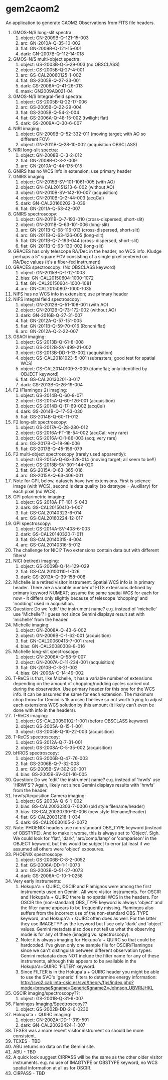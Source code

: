 # gem2caom2
An application to generate CAOM2 Observations from FITS file headers.

1. GMOS-N/S long-slit spectra:
   1. object: GN-2009B-Q-121-15-003
   1. arc:    GN-2010A-Q-35-10-002
   1. flat:   GN-2009B-Q-121-15-001
   1. dark:   GN-2007B-Q-112-14-018
1. GMOS-N/S multi-object spectra:
   1. object: GS-2003B-Q-5-29-003 (no OBSCLASS)
   1. object: GS-2005B-Q-27-4-001
   1. arc:    GS-CAL20060125-1-002
   1. flat:   GS-2005B-Q-27-33-001
   1. dark:   GS-2008A-Q-41-26-013
   1. mask:   GN2009AQ021-04
1. GMOS-N/S Integral-field spectra:
   1. object: GS-2005B-Q-22-17-006
   1. arc:    GS-2005B-Q-22-29-004
   1. flat:   GS-2005B-Q-54-2-004
   1. flat:   GS-2006A-Q-48-15-002 (twilight flat)
   1. dark:   GS-2009A-Q-30-6-007
1. NIRI imaging:
   1. object: GN-2009B-Q-52-332-011 (moving target; with AO so different FOV)
   1. object: GN-2011B-Q-28-10-002 (acquisition OBSCLASS)
1. NIRI long-slit spectra:
   1. object: GN-2008B-C-3-2-012
   1. flat:   GN-2008B-C-3-2-009
   1. arc:    GN-2010A-Q-44-175-015
1. GNIRS has no WCS info in extension; use primary header
1. GNIRS imaging:
   1. object: GN-2015B-SV-101-1061-005 (with AO)
   1. object: GN-CAL20151213-6-002 (without AO)
   1. object: GN-2010B-SV-142-10-007 (acquisition)
   1. object: GN-2010B-Q-2-44-003 (acqCal)
   1. dark:   GN-CAL20160202-3-039
   1. flat:   GN-2011A-Q-53-42-007
1. GNIRS spectroscopy:
   1. object: GN-2011B-Q-7-193-010 (cross-dispersed, short-slit)
   1. object: GN-2011B-Q-63-101-006 (long-slit)
   1. arc:    GN-2011B-Q-68-116-013 (cross-dispersed, short-slit)
   1. arc:    GN-2011B-Q-63-126-005 (long-slit)
   1. flat:   GN-2011B-Q-7-193-044 (cross-dispersed, short-slit)
   1. flat:   GN-2011B-Q-63-130-002 (long-slit)
1. GRACES has only telescope RA/Dec in the header, no WCS info.  Kludge perhaps a 5" square FOV consisting of a single pixel centered on RA/Dec values (it's a fiber-fed instrument)
1. GRACES spectroscopy: (No OBSCLASS keyword)
   1. object: GN-2015B-Q-1-12-1003
   1. bias:   GN-CAL20150604-1000-1072
   1. flat:   GN-CAL20150604-1000-1081
   1. arc:    GN-CAL20150807-1000-1035
1. NIFS has no WCS info in extension; use primary header
1. NIFS integral field spectroscopy:
   1. object: GN-2012B-Q-51-108-001 (with AO)
   1. object: GN-2012B-Q-73-172-002 (without AO)
   1. dark:   GN-2016B-Q-27-31-007
   1. flat:   GN-2012A-Q-57-151-005
   1. flat:   GN-2011B-Q-59-70-016 (Ronchi flat)
   1. arc:    GN-2012A-Q-2-22-007
1. GSAOI imaging:
   1. object: GS-2013B-Q-61-8-008
   1. object: GS-2012B-SV-499-21-002
   1. object: GS-2013B-DD-1-13-002 (acquisition)
   1. object: GS-CAL20181023-5-001 (subrasters; good test for spatial WCS)
   1. object: GS-CAL20140109-3-009 (domeflat; only identified by OBJECT keyword)
   1. flat:   GS-CAL20130201-3-017
   1. dark:   GS-2013B-Q-26-19-004
1. F2 (Flamingos 2) imaging:
   1. object: GS-2014B-Q-60-8-071
   1. object: GS-2015A-Q-60-126-001 (acquisition)
   1. object: GS-2014B-Q-17-69-002 (acqCal)
   1. dark:   GS-2014B-Q-17-53-030
   1. flat:   GS-2014B-Q-60-11-012
1. F2 long-slit spectroscopy:
   1. object: GS-2017A-Q-28-280-012
   1. object: GS-2016A-FT-18-54-002 (acqCal; very rare)
   1. object: GS-2016A-C-1-86-003 (acq; very rare)
   1. arc:    GS-2017B-Q-18-96-006
   1. flat:   GS-2017B-Q-45-156-079
1. F2 multi-object spectroscopy (rarely used apparently):
   1. object: GS-2015A-Q-63-328-014 (moving target; all seem to be!!)
   1. object: GS-2018B-SV-301-144-020
   1. flat:   GS-2015A-Q-63-365-016
   1. arc:    GS-2015A-Q-63-406-001
1. Note for GPI, below, datasets have two extensions. First is science image (with WCS), second is data quality (so datatype = Auxiliary) for each pixel (no WCS).
1. GPI polarimetric imaging:
   1. object: GS-2018A-FT-101-5-043
   1. dark:   GS-CAL20150410-1-007
   1. flat:   GS-CAL20140323-6-014
   1. arc:    GS-CAL20160224-12-017
1. GPI spectroscopy:
   1. object: GS-2014A-SV-408-6-003
   1. dark:   GS-CAL20140320-7-011
   1. flat:   GS-CAL20140315-4-004
   1. arc:    GS-CAL20140316-5-012
1. The challenge for NICI? Two extensions contain data but with different filters!
1. NICI (retired) imaging:
   1. object: GS-2009B-Q-14-129-029
   1. flat:   GS-CAL20100110-1-026
   1. dark:   GS-2013A-Q-39-158-008
1. Michelle is a retired visitor instrument.  Spatial WCS info is in primary header.  There are a variable number of FITS extensions defined by primary keyword NUMEXT; assume the same spatial WCS for each for now - it differs only slightly because of telescope 'chopping' and 'nodding' used in acquisition. 
1. Question:  Do we 'edit' the instrument name?  e.g. instead of 'michelle' use 'Michelle'?
I guess not since Gemini displays result set with 'michelle' from the header.
1. Michelle imaging:
   1. object: GN-2008A-Q-43-6-002
   1. object: GN-2009B-C-1-62-001 (acquisition)
   1. flat:   GN-CAL20060413-7-001 (rare)
   1. bias:   GN-CAL20080308-8-016
1. Michelle long-slit spectroscopy:
   1. object: GN-2006A-Q-58-9-007
   1. object: GN-2007A-C-11-234-001 (acquisition)
   1. flat:   GN-2010B-C-3-21-002
   1. bias:   GN-2006A-C-14-49-002
1. T-ReCS is that, like Michelle, it has a variable number of extensions depending on the amount of chopping/nodding cycles carried out during the observation.  Use primary header for this one for the WCS info.  It can be assumed the same for each extension.  The maximum chop throw for Gemini is 15 arcsec I believe so not worth trying to adjust each extensions WCS solution by this amount (it likely can’t even be done with info in the headers).
1. T-ReCS imaging:
   1. object: GS-CAL20050102-1-001 (before OBSCLASS keyword)
   1. object: GS-2005A-Q-15-1-001
   1. object: GS-2005B-Q-10-22-003 (acquisition)
1. T-ReCS spectroscopy:
   1. object: GS-2012A-Q-7-31-001
   1. object: GS-2008A-C-5-35-002 (acquisition)
1. bHROS spectroscopy:
   1. object: GS-2006B-Q-47-76-003
   1. flat:   GS-2006B-Q-7-32-008
   1. arc:    GS-2005B-SV-302-20-001
   1. bias:   GS-2005B-SV-301-16-005
1. Question:  Do we 'edit' the instrument name?  e.g. instead of 'hrwfs' use 'HRWFS'?
Again, likely not since Gemini displays results with 'hrwfs' from the header.
1. hrwfs/Acquisition Camera imaging:
   1. object: GS-2003A-Q-6-1-002
   1. bias:   GS-CAL20030303-7-0006 (old style filename/header)
   1. bias:   GS-CAL20030730-10-006 (new style filename/header)
   1. flat:   GS-CAL20031218-1-034
   1. dark:   GS-CAL20030105-2-0072
1. Note: PHOENIX headers use non-standard OBS_TYPE keyword (instead of OBSTYPE).  And to make it worse, this is always set to 'Object'.  Sigh.  We could look for 'flat', 'dark', 'arc/comp/lamp' or 'comparison' in the OBJECT keyword, but this would be subject to error (at least if we assumed all others were 'object' exposures.
1. PHOENIX spectroscopy:
   1. object: GS-2006B-C-8-2-0052
   1. flat:   GS-2006A-DD-1-1-0073
   1. arc:    GS-2003B-Q-51-27-0073
   1. dark:   GS-2006A-C-10-1-0258
1. Very early instruments:
   1. Hokupa'a + QUIRC, OSCIR and Flamignos were among the first instruments used on Gemini.  All were visitor instruments.  For OSCIR and Hokupa'a + QUIRC there is no spatial WCS in the headers.  For OSCIR the (non-standard) OBS_TYPE keyword is always 'object' and the filter name appears to be frequently missing. Flamingos also suffers from the incorrect use of the non-standard OBS_TYPE keyword, and Hokupa'a + QUIRC often does as well. For the latter they use IMAGETYP as the keyword but I see only 'dark' and 'object' values.  Gemini metadata also does not tell us what the observing mode is for any of these (imaging vs. spectroscopy).  
   1. Note: it is always imaging for Hokupa'a + QUIRC so that could be hardcoded.  I've given only one sample file for OSCIR/Flamingos since we can't distinguish between different observation types.  Gemini metadata does NOT include the filter name for any of these instruments, although this appears to be available in the Hokupa'a+QUIRC 'FILTER' keyword.  
   1. Since FILTER is in the Hokupa'a + QUIRC header you might be able to use the SVO's 'generic' filters to determine energy information:  http://svo2.cab.inta-csic.es/svo/theory/fps/index.php?mode=browse&gname=Generic&gname2=Johnson_UBVRIJHKL
1. OSCIR imaging/spectroscopy??:
   1. object: GS-2001B-Q-31-9-007
1. Flamingos Imaging/Spectroscopy??
   1. object: GS-2002B-DD-2-6-0230
1. Hokupa'a + QUIRC imaging:
   1. object: GN-2002A-DD-1-319-591
   1. dark:   GN-CAL20020424-1-007
1. TEXES was a more recent visitor instrument so should be more consistent.
1. TEXES - TBD
1. ABU returns no data on the Gemini site.
1. ABU - TBD
1. A quick look suggest CIRPASS will be the same as the other older visitor instruments.   e.g. no use of IMAGTYPE or OBSTYPE keyword, no WCS spatial information at all as for OSCIR.  
1. CIRPASS - TBD
